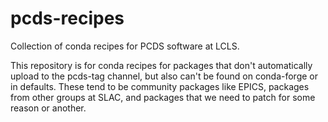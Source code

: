 # pcds-recipes
Collection of conda recipes for PCDS software at LCLS.

This repository is for conda recipes for packages that don't automatically
upload to the pcds-tag channel, but also can't be found on conda-forge or
in defaults. These tend to be community packages like EPICS, packages from
other groups at SLAC, and packages that we need to patch for some reason or
another.
